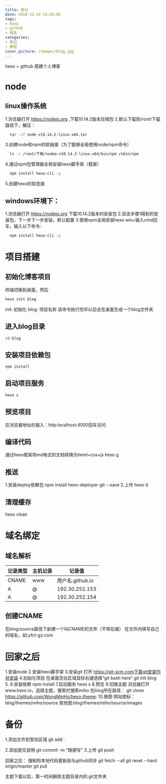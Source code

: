 ```yaml
---
title: 笔记
date: 2018-12-24 14:58:04
tags:
- hexo
- github
- 域名
categories:
- 笔记
- 教程
cover_picture: /images/blog.jpg
---
```

hexo + github 搭建个人博客
# node
## linux操作系统
1.浏览器打开 https://nodejs.org ,下载10.14.2版本压缩包
2.默认下载到/root/下载  路径下，解压：
```bash
  tar -xf node-v10.14.2-linux-x64.tar
```
3.创建node和npm的软链接（为了能够全局使用node/npm命令）
```bash
  ln -s /root/下载/nodeo-v10.14.2-linux-x64/bin/npm /sbin/npm
```
4.通过npm包管理器全局安装hexo脚手架（框架）
```bash
  npm install hexo-cli -g
```
5.创建hexo的软连接

## windows环境下：
1.浏览器打开 https://nodejs.org 下载10.14.2版本的安装包
2.双击步骤1得到的安装包，下一步下一步安装，默认配置
3.使用npm全局安装hexo
  win+输入cmd回车，输入以下命令:
```bash
  npm install hexo-cli -g
```

 # 项目搭建
 ## 初始化博客项目
 终端切换到桌面，然后
 ```bash
 hexo init blog
 ```
 init: 初始化
 blog: 项目名称
 该命令执行完毕以后会在桌面生成一个blog文件夹
 ## 进入blog目录
 ```bash
 cd blog
 ```
 ## 安装项目依赖包
 ```bash
 npm install
 ```
 ## 启动项目服务
 ```bash
 hexo s
 ```
 ## 预览项目
 在浏览器地址栏输入：http:localhost:4000回车访问
 ## 编译代码
 通过hexo框架将md格式的文档转换为heml+css+js
 hexo g
 ## 推送
 1.安装deploy依赖包
 npm install hexo-deployer-git --save
 2.上传
 hexo d
 ## 清理缓存
 hexo clean

# 域名绑定
## 域名解析
记录类型|主机记录|记录值
-|-|-
CNAME|www|用户名.github.io
A|@|192.30.252.153
A|@|192.30.252.154

## 创建CNAME
在blog/source路径下新建一个叫CNAME的文件（不带后缀）
在文件内填写自己的域名，如:yfct-gz.com

 # 回家之后
 1.安装node
 2.安装hexo脚手架
 3.安装git
   打开 https://git-scm.com下载git安装包并安装
 4.初始化项目
 在桌面空白区域鼠标右键选择“git bash here”
 git init blog
 5.
 6.安装依赖
 npm install
 7.启动服务
 hexo s
 8.预览
 9.切换主题
 浏览器打开www.hexo.io，选择主题，搜索栏搜索miho
 在blog所在路径：
 git clone https://github.com/WongMinHo/hexo-theme:
 10.换图
   网站图标：blog/themes/miho/source
   其他图:blog/themes/miho/source/images


 # 备份
 1.添加文件到暂存区域
   git add .

 2.添加提交说明
    git commit -m "随便写"
 3.上传
    git  push

 回家之后：
 强制将本地代码更新到与github同步
 git fetch --all
 git reset --hard origin/master
 git pull

 主题下载以后，第一时间删除主题目录内的.git文件夹
